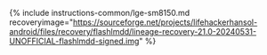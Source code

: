 {% include instructions-common/lge-sm8150.md recoveryimage="https://sourceforge.net/projects/lifehackerhansol-android/files/recovery/flashlmdd/lineage-recovery-21.0-20240531-UNOFFICIAL-flashlmdd-signed.img" %}
